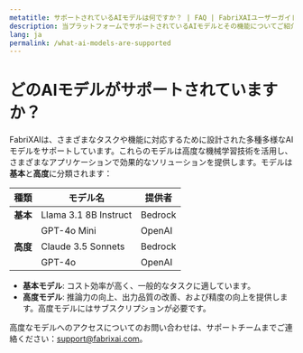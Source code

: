 ```yaml
---
metatitle: サポートされているAIモデルは何ですか？ | FAQ | FabriXAIユーザーガイド
description: 当プラットフォームでサポートされているAIモデルとその機能についてご紹介します。
lang: ja
permalink: /what-ai-models-are-supported
---
```


# どのAIモデルがサポートされていますか？

FabriXAIは、さまざまなタスクや機能に対応するために設計された多種多様なAIモデルをサポートしています。これらのモデルは高度な機械学習技術を活用し、さまざまなアプリケーションで効果的なソリューションを提供します。モデルは**基本**と**高度**に分類されます：

| **種類**     | **モデル名**          | **提供者** |
|--------------|-----------------------|------------|
| **基本**     | Llama 3.1 8B Instruct | Bedrock    |
|              | GPT-4o Mini           | OpenAI     |
| **高度**     | Claude 3.5 Sonnets    | Bedrock    |
|              | GPT-4o                | OpenAI     |

- **基本モデル**: コスト効率が高く、一般的なタスクに適しています。
- **高度モデル**: 推論力の向上、出力品質の改善、および精度の向上を提供します。高度モデルにはサブスクリプションが必要です。

高度なモデルへのアクセスについてのお問い合わせは、サポートチームまでご連絡ください：[support@fabrixai.com](mailto:support@fabrixai.com)。